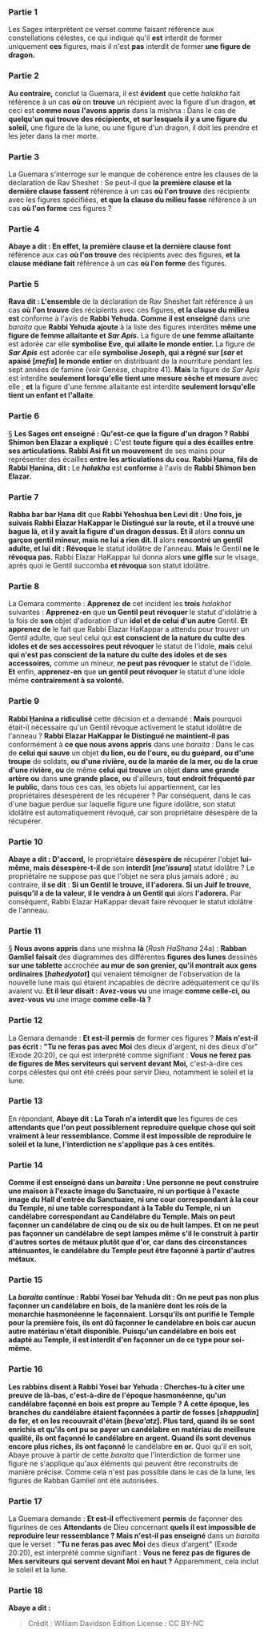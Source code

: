 
### Partie 1
Les Sages interprètent ce verset comme faisant référence aux constellations célestes, ce qui indique qu'il <b>est</b> interdit de former uniquement <b>ces</b> figures, mais il n'est <b>pas</b> interdit de former <b>une figure de dragon.</b>

### Partie 2
<b>Au contraire,</b> conclut la Guemara, il est <b>évident</b> que cette <i>halakha</i> fait référence à un cas <b>où</b> on <b>trouve</b> un récipient avec la figure d'un dragon, <b>et</b> ceci est <b>comme nous l'avons appris</b> dans la mishna : Dans le cas de <b>quelqu'un qui trouve des récipientx, et sur lesquels il y a une figure du soleil,</b> une figure de la lune, ou une figure d'un dragon, il doit les prendre et les jeter dans la mer morte.

### Partie 3
La Guemara s'interroge sur le manque de cohérence entre les clauses de la déclaration de Rav Sheshet : Se peut-il que <b>la première clause et la dernière clause fassent</b> référence à un cas <b>où l'on trouve</b> des récipientx avec les figures spécifiées, <b>et que la clause du milieu fasse</b> référence à un cas <b>où l'on forme</b> ces figures ?

### Partie 4
<b>Abaye a dit : En effet, la première clause et la dernière clause font</b> référence aux cas <b>où l'on trouve</b> des récipients avec des figures, <b>et la clause médiane fait</b> référence à un cas <b>où l'on forme</b> des figures.

### Partie 5
<b>Rava dit : L'ensemble</b> de la déclaration de Rav Sheshet fait référence à un cas <b>où l'on trouve</b> des récipients avec ces figures, <b>et la clause du milieu est</b> conforme à l'avis de <b>Rabbi Yehuda. Comme il est enseigné</b> dans une <i>baraita</i> que <b>Rabbi Yehuda ajoute</b> à la liste des figures interdites <b>même une figure de femme allaitante et <i>Sar Apis</i>.</b> La figure de <b>une femme allaitante</b> est adorée car elle <b>symbolise Eve, qui allaite le monde entier. </b> La figure de <b><i>Sar Apis</i></b> est adorée car elle <b>symbolise Joseph, qui a régné sur [<i>sar</i> et apaisé [<i>mefis</i>] le monde entier</b> en distribuant de la nourriture pendant les sept années de famine (voir Genèse, chapitre 41). <b>Mais</b> la figure de <i>Sar Apis</i> est interdite <b>seulement lorsqu'elle tient une mesure sèche et mesure</b> avec elle ; <b>et</b> la figure d'une femme allaitante est interdite <b>seulement lorsqu'elle tient un enfant et l'allaite</b>.

### Partie 6
§ <b>Les Sages ont enseigné : Qu'est-ce que la figure d'un dragon ? Rabbi Shimon ben Elazar a expliqué :</b> C'est <b>toute figure</b> <b>qui a des écailles entre ses articulations. Rabbi Asi fit un mouvement</b> de ses mains pour représenter des écailles <b>entre les articulations du cou. Rabbi Ḥama, fils de Rabbi Ḥanina, dit :</b> Le <b><i>halakha</i></b> est <b>conforme</b> à l'avis de <b>Rabbi Shimon ben Elazar.</b>

### Partie 7
<b>Rabba bar bar Ḥana dit</b> que <b>Rabbi Yehoshua ben Levi dit : Une fois, je suivais Rabbi Elazar HaKappar le Distingué sur la route, et il a trouvé une bague là, et il y avait la figure d'un dragon dessus. Et il</b> alors <b>connu un garçon gentil mineur, mais ne lui a rien dit. Il</b> alors <b>rencontré un gentil adulte, et lui dit : Révoque</b> le statut idolâtre de l'anneau. <b>Mais</b> le Gentil <b>ne le révoqua pas.</b> Rabbi Elazar HaKappar lui donna alors <b>une gifle</b> sur le visage, après quoi le Gentil succomba <b>et révoqua</b> son statut idolâtre.

### Partie 8
La Gemara commente : <b>Apprenez de</b> cet incident les <b>trois</b> <i>halakhot</i> suivantes : <b>Apprenez-en</b> que <b>un Gentil peut révoquer</b> le statut d'idolâtrie à la fois de <b>son</b> objet d'adoration d'un <b>idol et de celui d'un autre</b> Gentil. <b>Et apprenez de</b> le fait que Rabbi Elazar HaKappar a attendu pour trouver un Gentil adulte, que seul celui qui <b>est conscient de la nature du culte des idoles et de ses accessoires peut révoquer</b> le statut de l'idole, <b>mais</b> celui <b>qui n'est pas conscient de la nature du culte des idoles et de ses accessoires,</b> comme un mineur, <b>ne peut pas révoquer</b> le statut de l'idole. <b>Et</b> enfin, <b>apprenez-en</b> que <b>un gentil peut révoquer</b> le statut d'une idole même <b>contrairement à sa volonté.</b>

### Partie 9
<b>Rabbi Ḥanina a ridiculisé</b> cette décision et a demandé : <b>Mais</b> pourquoi était-il nécessaire qu'un Gentil révoque activement le statut idolâtre de l'anneau ? <b>Rabbi Elazar HaKappar le Distingué ne maintient-il pas</b> conformément à <b>ce que nous avons appris</b> dans une <i>baraita</i> : Dans le cas de <b>celui qui sauve</b> un objet <b>du lion, ou de l'ours, ou du guépard, ou d'une troupe</b> de soldats, <b>ou d'une rivière, ou de la marée de la mer, ou de la crue d'une rivière, ou</b> de même <b>celui qui trouve</b> un objet <b>dans une grande artère ou</b> dans <b>une grande place, ou</b> d'ailleurs, <b>tout endroit fréquenté par le public,</b> dans tous ces cas, les objets lui appartiennent, car les propriétaires désespèrent</b> de les récupérer ? </b> Par conséquent, dans le cas d'une bague perdue sur laquelle figure une figure idolâtre, son statut idolâtre est automatiquement révoqué, car son propriétaire désespère de la récupérer.

### Partie 10
<b>Abaye a dit : D'accord,</b> le propriétaire <b>désespère de</b> récupérer l'objet <b>lui-même, mais désespère-t-il de</b> son <b>interdit [<i>me'issura</i>]</b> statut idolâtre ? Le propriétaire ne suppose pas que l'objet ne sera plus jamais adoré ; au contraire, <b>il se dit</b> : <b>Si un Gentil le trouve, il l'adorera. Si un Juif le trouve, puisqu'il a de la valeur, il le vendra à un Gentil qui</b> alors <b>l'adorera.</b> Par conséquent, Rabbi Elazar HaKappar devait faire révoquer le statut idolâtre de l'anneau.

### Partie 11
§ <b>Nous avons appris</b> dans une mishna <b>là</b> (<i>Rosh HaShana</i> 24a) : <b>Rabban Gamliel faisait</b> des diagrammes des différentes <b>figures des lunes</b> dessinés <b>sur une tablette</b> accrochée <b>au mur de son grenier, qu'il montrait aux gens ordinaires</b> <b>[<i>hahedyotot</i>]</b> qui venaient témoigner de l'observation de la nouvelle lune mais qui étaient incapables de décrire adéquatement ce qu'ils avaient vu. <b>Et il leur disait : Avez-vous vu</b> une image <b>comme celle-ci, ou avez-vous vu</b> une image <b>comme celle-là ?</b>

### Partie 12
La Gemara demande : <b>Et est-il</b> <b>permis</b> de former ces figures ? <b>Mais n'est-il pas écrit : "Tu ne feras pas avec Moi</b> des dieux d'argent, ni des dieux d'or" (Exode 20:20), ce qui est interprété comme signifiant : <b>Vous ne ferez pas de figures de Mes serviteurs qui servent devant Moi,</b> c'est-à-dire ces corps célestes qui ont été créés pour servir Dieu, notamment le soleil et la lune.

### Partie 13
En répondant, <b>Abaye dit : La Torah n'a interdit que</b> les figures de ces <b>attendants que l'on peut <b>possiblement reproduire</b> quelque chose qui soit vraiment <b>à leur ressemblance.</b> Comme il est impossible de reproduire le soleil et la lune, l'interdiction ne s'applique pas à ces entités.

### Partie 14
<b>Comme il est enseigné</b> dans un <i>baraita</i> : <b>Une personne ne peut construire une maison</b> à l'exacte <b>image du Sanctuaire,</b> ni <b>un portique</b> à l'exacte <b>image du Hall d'entrée</b> du Sanctuaire, ni <b>une cour correspondant à la cour du Temple,</b> ni <b>une table correspondant à la Table</b> du Temple, ni <b>un candélabre correspondant au Candélabre</b> du Temple. <b>Mais</b> on <b>peut façonner</b> un candélabre <b>de cinq ou de six ou de huit</b> lampes. <b>Et</b> on <b>ne peut pas façonner</b> un candélabre <b>de sept</b> lampes <b>même</b> s'il le construit <b>à partir d'autres sortes de métaux</b> plutôt que d'or, car dans des circonstances atténuantes, le candélabre du Temple peut être façonné à partir d'autres métaux.

### Partie 15
La <i>baraita</i> continue : <b>Rabbi Yosei bar Yehuda dit : On ne peut pas non plus façonner un candélabre en bois, de la manière dont</b> les rois de <b>la monarchie hasmonéenne le façonnaient</b>. Lorsqu'ils ont purifié le Temple pour la première fois, ils ont dû façonner le candélabre en bois car aucun autre matériau n'était disponible. Puisqu'un candélabre en bois est adapté au Temple, il est interdit d'en façonner un de ce type pour soi-même.

### Partie 16
Les rabbins <b>disent à</b> Rabbi Yosei bar Yehuda : Cherches-tu à citer <b>une preuve de là-bas,</b> c'est-à-dire de l'époque hasmonéenne, qu'un candélabre façonné en bois est propre au Temple ? A cette époque, les branches du candélabre <b>étaient</b> façonnées à partir de <b>fosses [<i>shappudin</i>] de fer, et on les recouvrait</b> <b>d'étain [<i>beva'atz</i>].</b> Plus tard, quand <b>ils se sont enrichis</b> et qu'ils ont pu se payer un candélabre en matériau de meilleure qualité, <b>ils ont façonné</b> le candélabre <b>en argent. </b> Quand ils sont devenus encore plus riches, ils ont façonné</b> le candélabre <b>en or.</b> Quoi qu'il en soit, Abaye prouve à partir de cette <i>baraita</i> que l'interdiction de former une figure ne s'applique qu'aux éléments qui peuvent être reconstruits de manière précise. Comme cela n'est pas possible dans le cas de la lune, les figures de Rabban Gamliel ont été autorisées.

### Partie 17
La Guemara demande : <b>Et est-il</b> effectivement <b>permis</b> de façonner des figurines de ces <b>Attendants</b> de Dieu concernant <b>quels il est impossible de reproduire leur ressemblance ? Mais n'est-il pas enseigné</b> dans un <i>baraita</i> que le verset : <b>"Tu ne feras pas avec Moi</b> des dieux d'argent" (Exode 20:20), est interprété comme signifiant : <b>Vous ne ferez pas de figures de Mes serviteurs qui servent devant Moi en haut ?</b> Apparemment, cela inclut le soleil et la lune.

### Partie 18
<b>Abaye a dit :</b>

>Crédit : William Davidson Edition
>License : CC BY-NC